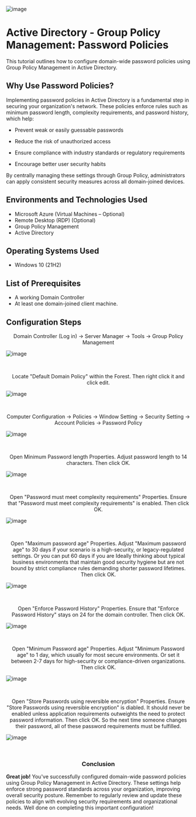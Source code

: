 <p align="center">

![image](https://github.com/user-attachments/assets/68b61d3f-9575-41c2-80ec-05cbb1f5f5b0)
</p>

<h1>Active Directory - Group Policy Management: Password Policies</h1>
This tutorial outlines how to configure domain-wide password policies using Group Policy Management in Active Directory.<br />

<h2>Why Use Password Policies?</h2>
Implementing password policies in Active Directory is a fundamental step in securing your organization's network. These policies enforce rules such as minimum password length, complexity requirements, and password history, which help:

- Prevent weak or easily guessable passwords

- Reduce the risk of unauthorized access

- Ensure compliance with industry standards or regulatory requirements

- Encourage better user security habits

By centrally managing these settings through Group Policy, administrators can apply consistent security measures across all domain-joined devices.

<h2>Environments and Technologies Used</h2>

- Microsoft Azure (Virtual Machines – Optional) 
- Remote Desktop (RDP) (Optional) 
- Group Policy Management
- Active Directory

<h2>Operating Systems Used </h2>

- Windows 10</b> (21H2)

<h2>List of Prerequisites</h2>

- A working Domain Controller
- At least one domain-joined client machine.

<h2>Configuration Steps</h2>

<p align="center">
Domain Controller (Log in) -> Server Manager -> Tools -> Group Policy Management 

</p>
<p>

![image](https://github.com/user-attachments/assets/36eab2ae-5384-47de-8bf6-49af6aef959f)

</p>
<br />

<p align="center">
Locate "Default Domain Policy" within the Forest. Then right click it and click edit.

</p>
<p>

![image](https://github.com/user-attachments/assets/eacccd92-6463-42c3-98ae-3febad367ada)

</p>
<br />

<p align="center">
Computer Configuration -> Policies -> Window Setting -> Security Setting -> Account Policies -> Password Policy

</p>
<p>

![image](https://github.com/user-attachments/assets/7dee4c21-72a3-430a-b33a-85efc9777525)
</p>
<br />

<p align="center">
Open Minimum Password length Properties. Adjust password length to 14 characters. Then click OK.

</p>
<p>

![image](https://github.com/user-attachments/assets/be77f35a-5232-48db-8843-087f8f1a00d8)
</p>
<br />

<p align="center">
Open "Password must meet complexity requirements" Properties. Ensure that "Password must meet complexity requirements" is enabled. Then click OK.

</p>
<p>

![image](https://github.com/user-attachments/assets/8ab9d752-b094-43cd-8891-de037eb779aa)

</p>
<br />

<p align="center">
Open "Maximum password age" Properties. Adjust "Maximum password age" to 30 days if your scenario is a high-security, or legacy-regulated settings. Or you can put 60 days if you are Ideally thinking about typical business environments that maintain good security hygiene but are not bound by strict compliance rules demanding shorter password lifetimes. Then click OK.

</p>
<p>

![image](https://github.com/user-attachments/assets/34df55db-e530-4b24-a4d5-d91cf61a07ca)

</p>
<br />

<p align="center">
Open "Enforce Password History" Properties. Ensure that "Enforce Password History" stays on 24 for the domain controller. Then click OK.

</p>
<p>

![image](https://github.com/user-attachments/assets/30450069-f987-426d-b045-ec04adef3021)

</p>
<br />

<p align="center">
Open "Minimum Password age" Properties. Adjust "Minimum Password age" to 1 day, which usually for most secure environments. Or set it between 2-7 days for high-security or compliance-driven organizations. Then click OK.

</p>
<p>

![image](https://github.com/user-attachments/assets/35391ba1-ae9f-45bc-b08c-bd8265deba90)

</p>
<br />

<p align="center">
Open "Store Passwords using reversible encryption" Properties. Ensure "Store Passwords using reversible encryption" is diabled. It should never be enabled unless application requirements outweights the need to protect password information. Then click OK. So the next time someone changes their password, all of these password requirements must be fulfilled.

</p>
<p>

![image](https://github.com/user-attachments/assets/ce08b340-12cd-42d2-b02a-26f78e1bc9bc)

</p>
<br />

<h3 align="center">Conclusion</h3>

<p align="center">

**Great job!** You've successfully configured domain-wide password policies using Group Policy Management in Active Directory. These settings help enforce strong password standards across your organization, improving overall security posture. Remember to regularly review and update these policies to align with evolving security requirements and organizational needs. Well done on completing this important configuration!</p>

